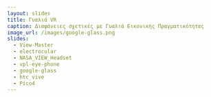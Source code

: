 ```yaml
---
layout: slides
title: Γυαλιά VR
caption: Διαφάνειες σχετικές με Γυαλιά Εικονικής Πραγματικότητας
image_url: /images/google-glass.png
slides:
  - View-Master
  - electrocular
  - NASA_VIEW_Headset
  - vpl-eye-phone  
  - google-glass
  - htc_vive
  - Pico4
---
```

